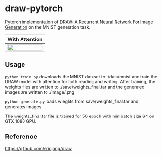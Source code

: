 # draw-pytorch

Pytorch implementation of [DRAW: A Recurrent Neural Network For Image Generation](http://arxiv.org/pdf/1502.04623.pdf) on the MNIST generation task.

| With Attention   |
| -------------  |
| <img src="http://i.imgur.com/XfAkXPw.gif" width="100%">|


## Usage

`python train.py`  downloads the MNIST dataset to ./data/mnist and train the DRAW model with attention for both reading and writing. After training, the weights files are written to ./save/weights_final.tar and the generated images are written to ./image/.png

`python generate.py`	 loads wieghts from save/weights_final.tar  and generates images

The weights_final.tar file is trained for 50 epoch with minibatch size 64 on GTX 1080 GPU.

## Reference
https://github.com/ericjang/draw